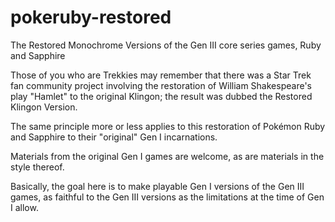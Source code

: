 # pokeruby-restored

The Restored Monochrome Versions of the Gen III core series games, Ruby and Sapphire

Those of you who are Trekkies may remember that there was a Star Trek fan community project involving the restoration of William Shakespeare's play "Hamlet" to the original Klingon; the result was dubbed the Restored Klingon Version.

The same principle more or less applies to this restoration of Pokémon Ruby and Sapphire to their "original" Gen I incarnations.

Materials from the original Gen I games are welcome, as are materials in the style thereof.

Basically, the goal here is to make playable Gen I versions of the Gen III games, as faithful to the Gen III versions as the limitations at the time of Gen I allow.
